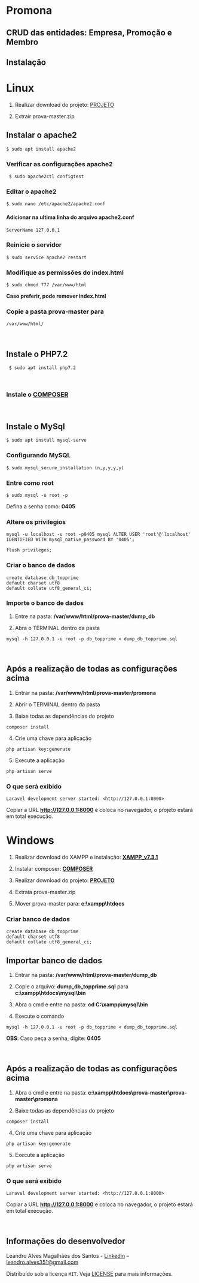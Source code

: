 # Promona

## CRUD das entidades: Empresa, Promoção e Membro

## Instalação

# Linux


1. Realizar download do projeto: [PROJETO](https://github.com/leoalves100/prova)

2. Extrair prova-master.zip


## Instalar o apache2

```
$ sudo apt install apache2 
``` 

### Verificar as configurações apache2
```
 $ sudo apache2ctl configtest
```

### Editar o apache2
  ``` 
  $ sudo nano /etc/apache2/apache2.conf 
  ```
#### Adicionar na ultima linha do arquivo apache2.conf
  ```
  ServerName 127.0.0.1
  ```

### Reinicie o servidor
  ```
  $ sudo service apache2 restart
  ```

### Modifique as permissões do index.html
  ```
  $ sudo chmod 777 /var/www/html
  ```
 **Caso preferir, pode remover index.html**

### Copie a pasta prova-master para
```
/var/www/html/
```
&nbsp;
  
## Instale o PHP7.2
```
 $ sudo apt install php7.2
```
&nbsp;

### Instale o [COMPOSER](https://getcomposer.org/download/)

&nbsp;

## Instale o MySql
```
$ sudo apt install mysql-serve
```
### Configurando MySQL
  ```
  $ sudo mysql_secure_installation (n,y,y,y,y)
  ```
### Entre como root 
```
$ sudo mysql -u root -p
``` 
Defina a senha como: **0405**

### Altere os privilegios  
  ```
  mysql -u localhost -u root -p0405 mysql ALTER USER 'root'@'localhost' IDENTIFIED WITH mysql_native_password BY '0405';
   ```
   ```
  flush privileges;
   ``` 
### Criar o banco de dados

    create database db_topprime
    default charset utf8
    default collate utf8_general_ci;

### Importe o banco de dados

  1. Entre na pasta: **/var/www/html/prova-master/dump_db**
  
  2. Abra o TERMINAL dentro da pasta

    mysql -h 127.0.0.1 -u root -p db_topprime < dump_db_topprime.sql
&nbsp;
## Após a realização de todas as configurações acima

1. Entrar na pasta: **/var/www/html/prova-master/promona**

2. Abrir o TERMINAL dentro da pasta
  
3. Baixe todas as dependências do projeto  
```
composer install
``` 
4. Crie uma chave para aplicação
```
php artisan key:generate
```
5. Execute a aplicação
```
php artisan serve
``` 
### O que será exibido
``` 
Laravel development server started: <http://127.0.0.1:8000>
```

Copiar a URL **http://127.0.0.1:8000** e coloca no navegador, o projeto estará em total execução.


# Windows


1. Realizar download do XAMPP e instalação: **[XAMPP_v7.3.1](https://www.apachefriends.org/xampp-files/7.3.1/xampp-win32-7.3.1-0-VC15-installer.exe)**

2. Instalar composer: **[COMPOSER](https://getcomposer.org/Composer-Setup.exe)**


3. Realizar download do projeto: **[PROJETO](https://github.com/leoalves100/prova)**

4. Extraia prova-master.zip

5. Mover prova-master para: **c:\\xampp\htdocs**

### Criar banco de dados
```
create database db_topprime
default charset utf8
default collate utf8_general_ci;
```
## Importar banco de dados

1. Entrar na pasta: **/var/www/html/prova-master/dump_db**
  
2. Copie o arquivo: **dump_db_topprime.sql** para **c:\\xampp\htdocs\mysql\bin**
  
3. Abra o cmd e entre na pasta: **cd C:\xampp\mysql\bin**
  
4. Execute o comando
```
mysql -h 127.0.0.1 -u root -p db_topprime < dump_db_topprime.sql
``` 
**OBS**: Caso peça a senha, digite: **0405**

&nbsp;    
## Após a realização de todas as configurações acima

1. Abra o cmd e entre na pasta: 
**c:\xampp\htdocs\prova-master\prova-master\promona**

3. Baixe todas as dependências do projeto  
```
composer install
``` 
4. Crie uma chave para aplicação
```
php artisan key:generate
```
5. Execute a aplicação
```
php artisan serve
``` 
### O que será exibido
``` 
Laravel development server started: <http://127.0.0.1:8000>
```

Copiar a URL **http://127.0.0.1:8000** e coloca no navegador, o projeto estará em total execução.

&nbsp;
    
## Informações do desenvolvedor
Leandro Alves Magalhães dos Santos - [Linkedin](https://www.linkedin.com/in/leandro-alves-1b6678161/) – leandro.alves351@gmail.com

Distribuído sob a licença `MIT`. Veja [LICENSE](https://opensource.org/licenses/MIT) para mais informações.
